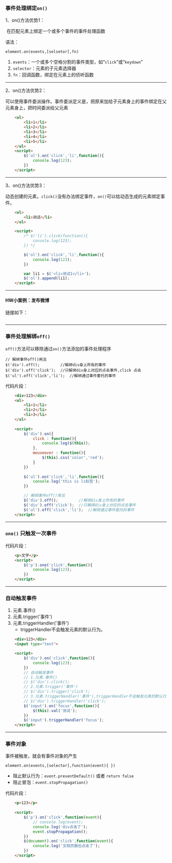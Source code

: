### 事件处理绑定`on()`

1、on()方法优势1：

​	在匹配元素上绑定一个或多个事件的事件处理函数

语法：

```
element.on(events,[selsetor],fn)
```

1. `events`：一个或多个空格分割的事件类型，如“`click`”或“`keydown`”
2. `selector`：元素的子元素选择器
3. `fn`：回调函数，绑定在元素上的侦听函数

<hr>



2、on()方法优势2：

​	可以使用事件委派操作。事件委派定义是，把原来加给子元素身上的事件绑定在父元素身上，把时间委派给父元素

```html
    <ul>
        <li>1</li>
        <li>2</li>
        <li>3</li>
        <li>4</li>
        <li>5</li>
    </ul>
    <script>
        $('ul').on('click','li',function(){
            console.log(123);
        })
    </script>
```

<hr>



3、on()方法优势3：

​	动态创建的元素，`click()`没有办法绑定事件，`on()`可以给动态生成的元素绑定事件。

```html
    <ol>
        <li>测试</li>
    </ol>

    <script>
        /* $('li').click(function(){
            console.log(123);
        }) */

        $('ol').on('click','li',function(){
            console.log(123);
        })

        var li1 = $('<li>测试1</li>');
        $('ol').append(li1);
    </script>
```



<hr>

#### HW小案例：发布微博

链接如下：

```

```

<hr>

### 事件处理解绑`off()`

`off()`方法可以移除通过`on()`方法添加的事件处理程序

```
// 解绑事件off()用法
$('div').off();         //解绑div身上所有的事件
$('div').off('click');  //只解绑div身上对应的点击事件,click 点击
$('ul').off('click','li');  //解绑通过事件委托的事件
```

代码片段：

```HTML
    <div>123</div>
    <ul>
        <li>1</li>
        <li>2</li>
        <li>3</li>
    </ul>
    
    <script>
        $('div').on({
            click : function(){
                console.log($(this));
            },
            mouseover : function(){
                $(this).css('color','red');
            }
        })
        
        $('ul').on('click','li',function(){
            console.log('this is li标签');
        })

        // 解绑事件off()用法
        $('div').off();         //解绑div身上所有的事件
        $('div').off('click');  //只解绑div身上对应的点击事件
        $('ul').off('click','li');  //解绑通过事件委托的事件
    </script>
```

<hr>

### `one()` 只触发一次事件

代码片段：

```html
    <p>文字</p>
    <script>
        $('p').one('click',function(){
            console.log(123);
        })
    </script>
```

<hr>

### 自动触发事件

1. 元素.事件()
2. 元素.trigger('事件')
3. 元素.triggerHandler('事件')
   - triggerHandler不会触发元素的默认行为。

```html
    <div>123</div>
    <input type="text">

    <script>
        $('div').on('click',function(){
            console.log(123);
        })
        // 自动触发事件
        // 1.元素.事件()
        // $('div').click();
        // 2.元素.trigger('事件')
        // $('div').trigger('click');
        // 3.元素.triggerHandler('事件'),triggerHandler不会触发元素的默认行为。
        // $('div').triggerHandler('click');
        $('input').on('focus',function(){
            $(this).val('测试');
        })
        $('input').triggerHandler('focus');
    </script>
```



<hr>

### 事件对象

事件被触发，就会有事件对象的产生

```
element.on(events,[selector],function(event){ })
```

- 阻止默认行为：`event.preventDefault()` 或者 `return false`
- 阻止冒泡：`event.stopPropagation()`

代码片段：

```HTML
    <p>123</p>
    
    <script>
        $('p').on('click',function(event){
            // console.log(event);
            console.log('div点击了');
            event.stopPropagation();
        })
        $(document).on('click',function(event){
            console.log('文档页面也点击了');
        })
    </script>
```


